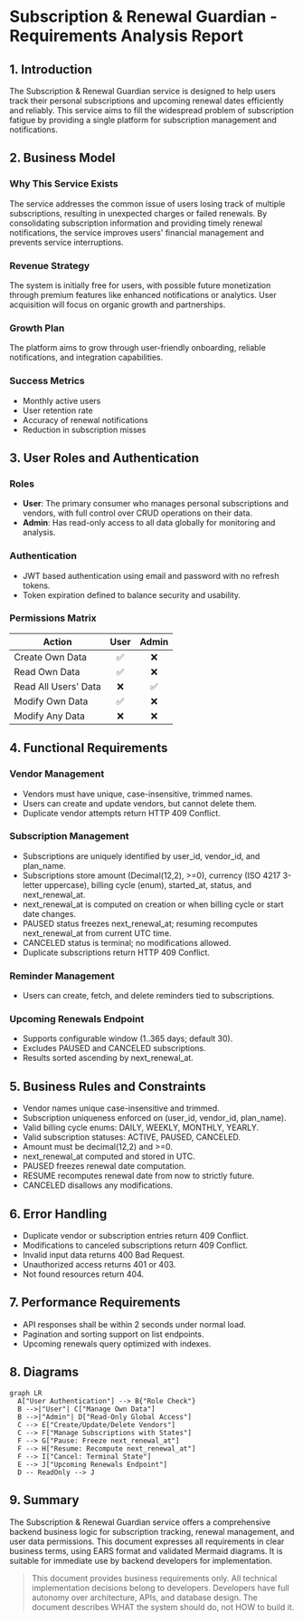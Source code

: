 # Subscription & Renewal Guardian - Requirements Analysis Report

## 1. Introduction

The Subscription & Renewal Guardian service is designed to help users track their personal subscriptions and upcoming renewal dates efficiently and reliably. This service aims to fill the widespread problem of subscription fatigue by providing a single platform for subscription management and notifications.

## 2. Business Model

### Why This Service Exists

The service addresses the common issue of users losing track of multiple subscriptions, resulting in unexpected charges or failed renewals. By consolidating subscription information and providing timely renewal notifications, the service improves users' financial management and prevents service interruptions.

### Revenue Strategy

The system is initially free for users, with possible future monetization through premium features like enhanced notifications or analytics. User acquisition will focus on organic growth and partnerships.

### Growth Plan

The platform aims to grow through user-friendly onboarding, reliable notifications, and integration capabilities.

### Success Metrics

- Monthly active users
- User retention rate
- Accuracy of renewal notifications
- Reduction in subscription misses

## 3. User Roles and Authentication

### Roles
- **User**: The primary consumer who manages personal subscriptions and vendors, with full control over CRUD operations on their data.
- **Admin**: Has read-only access to all data globally for monitoring and analysis.

### Authentication
- JWT based authentication using email and password with no refresh tokens.
- Token expiration defined to balance security and usability.

### Permissions Matrix

| Action                 | User | Admin |
|------------------------|:----:|:-----:|
| Create Own Data        | ✅   | ❌    |
| Read Own Data          | ✅   | ❌    |
| Read All Users' Data   | ❌   | ✅    |
| Modify Own Data        | ✅   | ❌    |
| Modify Any Data        | ❌   | ❌    |

## 4. Functional Requirements

### Vendor Management
- Vendors must have unique, case-insensitive, trimmed names.
- Users can create and update vendors, but cannot delete them.
- Duplicate vendor attempts return HTTP 409 Conflict.

### Subscription Management
- Subscriptions are uniquely identified by user_id, vendor_id, and plan_name.
- Subscriptions store amount (Decimal(12,2), >=0), currency (ISO 4217 3-letter uppercase), billing cycle (enum), started_at, status, and next_renewal_at.
- next_renewal_at is computed on creation or when billing cycle or start date changes.
- PAUSED status freezes next_renewal_at; resuming recomputes next_renewal_at from current UTC time.
- CANCELED status is terminal; no modifications allowed.
- Duplicate subscriptions return HTTP 409 Conflict.

### Reminder Management
- Users can create, fetch, and delete reminders tied to subscriptions.

### Upcoming Renewals Endpoint
- Supports configurable window (1..365 days; default 30).
- Excludes PAUSED and CANCELED subscriptions.
- Results sorted ascending by next_renewal_at.

## 5. Business Rules and Constraints

- Vendor names unique case-insensitive and trimmed.
- Subscription uniqueness enforced on (user_id, vendor_id, plan_name).
- Valid billing cycle enums: DAILY, WEEKLY, MONTHLY, YEARLY.
- Valid subscription statuses: ACTIVE, PAUSED, CANCELED.
- Amount must be decimal(12,2) and >=0.
- next_renewal_at computed and stored in UTC.
- PAUSED freezes renewal date computation.
- RESUME recomputes renewal date from now to strictly future.
- CANCELED disallows any modifications.

## 6. Error Handling

- Duplicate vendor or subscription entries return 409 Conflict.
- Modifications to canceled subscriptions return 409 Conflict.
- Invalid input data returns 400 Bad Request.
- Unauthorized access returns 401 or 403.
- Not found resources return 404.

## 7. Performance Requirements

- API responses shall be within 2 seconds under normal load.
- Pagination and sorting support on list endpoints.
- Upcoming renewals query optimized with indexes.

## 8. Diagrams

```mermaid
graph LR
  A["User Authentication"] --> B{"Role Check"}
  B -->|"User"| C["Manage Own Data"]
  B -->|"Admin"| D["Read-Only Global Access"]
  C --> E["Create/Update/Delete Vendors"]
  C --> F["Manage Subscriptions with States"]
  F --> G["Pause: Freeze next_renewal_at"]
  F --> H["Resume: Recompute next_renewal_at"]
  F --> I["Cancel: Terminal State"]
  E --> J["Upcoming Renewals Endpoint"]
  D -- ReadOnly --> J

```

## 9. Summary

The Subscription & Renewal Guardian service offers a comprehensive backend business logic for subscription tracking, renewal management, and user data permissions. This document expresses all requirements in clear business terms, using EARS format and validated Mermaid diagrams. It is suitable for immediate use by backend developers for implementation.

> This document provides business requirements only. All technical implementation decisions belong to developers. Developers have full autonomy over architecture, APIs, and database design. The document describes WHAT the system should do, not HOW to build it.